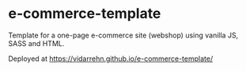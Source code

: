 # e-commerce-template
Template for a one-page e-commerce site (webshop) using vanilla JS, SASS and HTML.

Deployed at https://vidarrehn.github.io/e-commerce-template/
